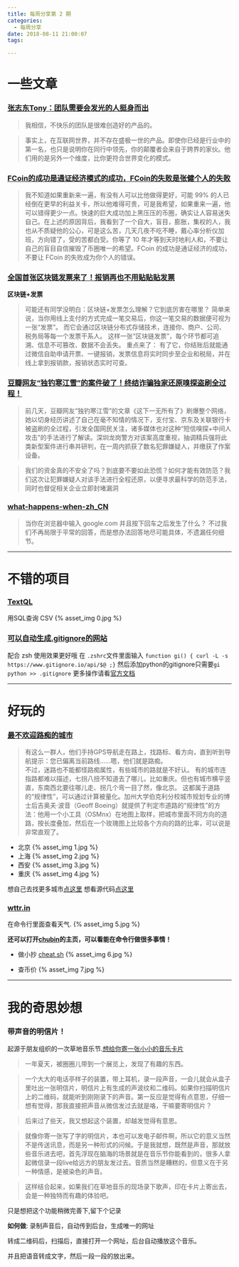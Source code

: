 ```yaml
---
title: 每周分享第 2 期
categories:
  - 每周分享
date: 2018-08-11 21:00:07
tags:

---
```

# 一些文章

### [张志东Tony：团队需要会发光的人挺身而出](https://mp.weixin.qq.com/s/sNAyCY72ttM5RPNHJsjmyA)
>我相信，不快乐的团队是很难创造好的产品的。

>事实上，在互联网世界，并不存在盛极一世的产品。即使你已经是行业中的第一名，也只是说明你在同行中领先，你的颠覆者会来自于跨界的家伙。他们用的是另外一个维度，比你更符合世界变化的模式。

### [FCoin的成功是通证经济模式的成功，FCoin的失败是张健个人的失败](https://mp.weixin.qq.com/s/P2RnuBYyHoQEyOdfo6A6OA)

>我不知道如果重新来一遍，有没有人可以比他做得更好，可能 99% 的人已经倒在更早的利益关卡，所以他难得可贵，可是我希望，如果重来一遍，他可以错得更少一点。快速的巨大成功加上黑压压的币圈，确实让人容易迷失自己。在上述的原因背后，我看到了一个自大，盲目，膨胀，集权的人，我也从不质疑他的公心，可是这么苦，几天几夜不吃不睡，戴心率分析仪加班，方向错了，受的苦都白受。你等了 10 年才等到天时地利人和，不要让自己的盲目自信摧毁了币圈唯一的希望。FCoin 的成功是通证经济的成功，不要让 FCoin 的失败成为你个人的错误。

### [全国首张区块链发票来了！报销再也不用贴贴贴发票](https://mp.weixin.qq.com/s/6rTddc8NRCEJQe-JHhfVOQ)

**区块链+发票**

>可能还有同学没明白：区块链+发票怎么理解？它到底厉害在哪里？
简单来说，当你用线上支付的方式完成一笔交易后，你这一笔交易的数据便可视为一张“发票”。
而它会通过区块链分布式存储技术，连接你、商户、公司、税务局等每一个发票干系人。
这样一张“区块链发票”，每个环节都可追溯、信息不可篡改、数据不会丢失。
重点来了：
有了它，你结账后就能通过微信自助申请开票、一键报销，发票信息将实时同步至企业和税局，并在线上拿到报销款，报销状态实时可查。

### [豆瓣网友“独钓寒江雪”的案件破了！终结诈骗独家还原嗅探盗刷全过程！](https://mp.weixin.qq.com/s/rKy719bTFvt74IbfGKyMGg)


>前几天，豆瓣网友“独钓寒江雪”的文章《这下一无所有了》刷爆整个网络，她以切身经历讲述了自己在毫不知情的情况下，支付宝、京东及关联银行卡被盗刷的全过程，引发全国网民关注，诸多媒体也对这种“短信嗅探+中间人攻击”的手法进行了解读。深圳龙岗警方对该案高度重视，抽调精兵强将此类新型案件进行串并研判，在一周内抓获了数名犯罪嫌疑人，并缴获了作案设备。

>我们的资金真的不安全了吗？到底要不要如此恐慌？如何才能有效防范？我们这次让犯罪嫌疑人对该手法进行全程还原，以便寻求最科学的防范手法，同时也督促相关企业立即封堵漏洞

### [what-happens-when-zh_CN](https://github.com/skyline75489/what-happens-when-zh_CN/blob/master/README.rst)

>当你在浏览器中输入 google.com 并且按下回车之后发生了什么？
不过我们不再局限于平常的回答，而是想办法回答地尽可能具体，不遗漏任何细节。

---

# 不错的项目

### [TextQL](https://github.com/dinedal/textql)

用SQL查询 CSV
{% asset_img 0.jpg  %}

### [可以自动生成.gitignore的网站](https://www.gitignore.io/)

配合 zsh 使用效果更好哦
在 `.zshrc`文件里面输入
`function gi() { curl -L -s https://www.gitignore.io/api/$@ ;}`
然后添加python的gitignore只需要`gi python >> .gitignore`
更多操作请看[官方文档](https://www.gitignore.io/docs)

---

# 好玩的

### [最不欢迎路痴的城市](https://mp.weixin.qq.com/s/6G4oaashwUk72spJFVkf6w)
>有这么一群人，他们手持GPS导航走在路上，找路标、看方向，直到听到导航提示：您已偏离当前路线……嗯，他们就是路痴。  
> 不过，迷路也不能都怪路痴属性，有些城市的路就是不好认。
>有的城市连指路都难以描述，七拐八扭不知道去了哪儿，比如重庆。但也有城市横平竖直，东南西北要往哪儿走、拐几个弯一目了然，像北京。
>这都属于道路的“规律性”，可以通过计算被量化。加州大学伯克利分校城市规划专业的博士后吉奥夫·波音（Geoff Boeing）就提供了判定市道路的“规律性”的方法：他用一个小工具（OSMnx）在地图上取样，把城市里面不同方向的道路，按长度叠加，然后在一个玫瑰图上比较各个方向的路的比率，可以说是非常直观了。

- 北京
  {% asset_img 1.jpg  %}
- 上海
  {% asset_img 2.jpg  %}
- 西安
  {% asset_img 3.jpg  %}
- 重庆
  {% asset_img 4.jpg  %}

想自己去找更多城市[点这里](https://mourner.github.io/road-orientation-map/#6.5/30.204/107.74)
想看源代码[点这里](https://github.com/mourner/road-orientation-map)

### [wttr.in](https://github.com/chubin/wttr.in)

在命令行里面查看天气.
{% asset_img 5.jpg  %}

**还可以打开[chubin](https://github.com/chubin)的主页，可以看能在命令行做很多事情！**

- 做小抄 [cheat.sh](https://github.com/chubin/cheat.sh)
{% asset_img 6.jpg  %}

- 查币价 [](https://github.com/chubin/rate.sx)
{% asset_img 7.jpg  %}


---

# 我的奇思妙想

### 带声音的明信片！

起源于朋友组织的一次草地音乐节.[想给你寄一张小小的音乐卡片](https://mp.weixin.qq.com/s/C9Z5DXJvRDJSEaeGR3Yi3Q)

>一年夏天，被圈圈儿带到一个展览上，发现了有趣的东西。

>一个大大的电话亭样子的装置，带上耳机，录一段声音，一会儿就会从盒子里吐出一张明信片，明信片上有生成的声波纹和二维码。如果你扫描明信片上的二维码，就能听到刚刚录下的声音。第一反应是觉得有点意思，仔细一想有觉得，那我直接把声音从微信发过去就是咯，干嘛要寄明信片？

>后来过了些天，我又想起这个装置，却越发觉得有意思。

>就像你寄一张写了字的明信片，本也可以发电子邮件啊，所以它的意义当然不是传送讯息，而是另一种形式的问候。于是我就想，既然是声音，那就放些音乐进去吧，首先浮现在脑海的场景就是在音乐节你能看到的，很多人拿起微信录一段live给远方的朋友发过去。音质当然是糟糕的，但意义在于另一种情感，是被染色的声音。

>这样结合起来，如果我们在草地音乐的现场录下歌声，印在卡片上寄出去，会是一种独特而有趣的体验吧。

只是想把这个功能稍微完善下,留下个记录

**如何做**:
录制声音后，自动传到后台，生成唯一的网址

转成二维码后，扫描后，直接打开一个网址，后台自动播放这个音乐。

并且把语音转成文字，然后一段一段的放出来。


